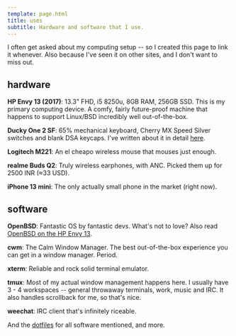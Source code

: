 ```yaml
---
template: page.html
title: uses
subtitle: Hardware and software that I use.
---
```


I often get asked about my computing setup -- so I created this page to link it
whenever. Also because I've seen it on other sites, and I don't want to miss
out.

## hardware

**HP Envy 13 (2017)**: 13.3" FHD, i5 8250u, 8GB RAM, 256GB SSD. This is
my primary computing device. A comfy, fairly future-proof machine that
happens to support Linux/BSD incredibly well out-of-the-box.

**Ducky One 2 SF**: 65% mechanical keyboard, Cherry MX Speed Silver
switches and blank DSA keycaps. I've written about it in detail
[here](/blog/ducky-one-2).

**Logitech M221**: An el cheapo wireless mouse that mouses just enough.

**realme Buds Q2**: Truly wireless earphones, with ANC. Picked them up
for 2500 INR (≈33 USD).

**iPhone 13 mini**: The only actually small phone in the market (right
now).

## software

**OpenBSD**: Fantastic OS by fantastic devs. What's not to love? Also read
[OpenBSD on the HP Envy 13](/blog/openbsd-hp-envy).

**cwm**: The Calm Window Manager. The best out-of-the-box experience you can
get in a window manager. Period.

**xterm**: Reliable and rock solid terminal emulator.

**tmux**: Most of my actual window management happens here. I usually have
3 - 4 workspaces -- general throwaway terminals, work, music and IRC. It also
handles scrollback for me, so that's nice.

**weechat**: IRC client that's infinitely riceable.

And the [dotfiles](https://github.com/icyphox/dotfiles) for all software
mentioned, and more.

